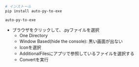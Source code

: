 ```sh
# インストール
pip install auto-py-to-exe

auto-py-to-exe
```

* ブラウザをクリックして、.pyファイルを選択
    * One Directory
    * Window Based(hide the console): 黒い画面が出ない 
    * Iconを選択
    * AdditionalFilesにアプリで参照しているファイルを選択する
    * Convertを実行